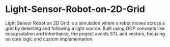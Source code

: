 # Light-Sensor-Robot-on-2D-Grid
Light Sensor Robot on 2D Grid is a simulation where a robot moves across a grid by detecting and following a light source. Built using OOP concepts like encapsulation and inheritance, the project avoids STL and vectors, focusing on core logic and custom implementation.
